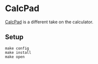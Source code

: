 # CalcPad

[CalcPad](https://github.com/filipesabella/CalcPad) is a different
take on the calculator.

## Setup

```
make config
make install
make open
```
